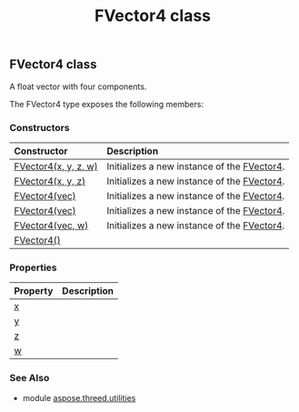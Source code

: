 ﻿---
title: FVector4 class
second_title: Aspose.3D for Python via .NET API References
description: 
type: docs
weight: 70
url: /python-net/aspose.threed.utilities/fvector4/
is_root: false
---

## FVector4 class

A float vector with four components.



The FVector4 type exposes the following members:

### Constructors
| Constructor | Description |
| :- | :- |
| [FVector4(x, y, z, w)](/3d/python-net/aspose.threed.utilities/fvector4/__init__/#float-float-float-float) | Initializes a new instance of the [FVector4](/3d/python-net/aspose.threed.utilities/fvector4). |
| [FVector4(x, y, z)](/3d/python-net/aspose.threed.utilities/fvector4/__init__/#float-float-float) | Initializes a new instance of the [FVector4](/3d/python-net/aspose.threed.utilities/fvector4). |
| [FVector4(vec)](/3d/python-net/aspose.threed.utilities/fvector4/__init__/#Vector4) | Initializes a new instance of the [FVector4](/3d/python-net/aspose.threed.utilities/fvector4). |
| [FVector4(vec)](/3d/python-net/aspose.threed.utilities/fvector4/__init__/#Vector3) | Initializes a new instance of the [FVector4](/3d/python-net/aspose.threed.utilities/fvector4). |
| [FVector4(vec, w)](/3d/python-net/aspose.threed.utilities/fvector4/__init__/#Vector3-float) | Initializes a new instance of the [FVector4](/3d/python-net/aspose.threed.utilities/fvector4). |
| [FVector4()](/3d/python-net/aspose.threed.utilities/fvector4/__init__/#) |  |


### Properties
| Property | Description |
| :- | :- |
| [x](/3d/python-net/aspose.threed.utilities/fvector4/x) |  |
| [y](/3d/python-net/aspose.threed.utilities/fvector4/y) |  |
| [z](/3d/python-net/aspose.threed.utilities/fvector4/z) |  |
| [w](/3d/python-net/aspose.threed.utilities/fvector4/w) |  |


### See Also

* module [aspose.threed.utilities](../)
